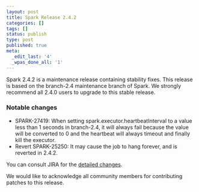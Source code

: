 ```yaml
---
layout: post
title: Spark Release 2.4.2
categories: []
tags: []
status: publish
type: post
published: true
meta:
  _edit_last: '4'
  _wpas_done_all: '1'
---
```


Spark 2.4.2 is a maintenance release containing stability fixes. This release is based on the branch-2.4 maintenance branch of Spark. We strongly recommend all 2.4.0 users to upgrade to this stable release.

### Notable changes
  - SPARK-27419: When setting spark.executor.heartbeatInterval to a value less than 1 seconds in branch-2.4, it will always fail because the value will be converted to 0 and the heartbeat will always timeout and finally kill the executor.
  - Revert SPARK-25250: It may cause the job to hang forever, and is reverted in 2.4.2.

You can consult JIRA for the [detailed changes](https://s.apache.org/spark-2.4.2).

We would like to acknowledge all community members for contributing patches to this release.